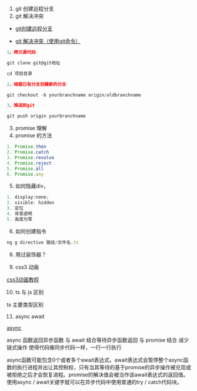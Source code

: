 1. git 创建远程分支
2. git 解决冲突

- [git创建远程分支](https://blog.csdn.net/u012701023/article/details/79222731)

- [git 解决冲突（使用git命令）](https://blog.csdn.net/qiang_zi_/article/details/101113596)

```ts
1、拷贝源代码

git clone git@git地址 

cd 项目目录

2、根据已有分支创建新的分支

git checkout -b yourbranchname origin/oldbranchname

3、推送到git

git push origin yourbranchname 
```

3. promise 理解
4. promise 的方法

```ts
1. Promise.then
2. Promise.catch
3. Promise.resolve
4. Promise.reject
5. Promise.all
6. Promise.any
```
5. 如何隐藏div，

```ts
1. display:none;
2. visible: hidden
3. 定位
4. 背景透明
5. 高度为零
```
6. 如何创建指令

```ts
ng g directive 路径/文件名.ts
```
8. 用过装饰器？

9. css3 动画

[css3动画教程](https://www.runoob.com/css3/css3-tutorial.html)

10. ts 与 js 区别

ts 主要类型区别

11. async await

[async](https://developer.mozilla.org/zh-CN/docs/Web/JavaScript/Reference/Statements/async_function)

async 函数返回异步函数
与 await 结合等待异步函数返回
与 promise 结合
减少链式操作
使得代码像同步代码一样，一行一行执行

async函数可能包含0个或者多个await表达式。await表达式会暂停整个async函数的执行进程并出让其控制权，只有当其等待的基于promise的异步操作被兑现或被拒绝之后才会恢复进程。promise的解决值会被当作该await表达式的返回值。使用async / await关键字就可以在异步代码中使用普通的try / catch代码块。

